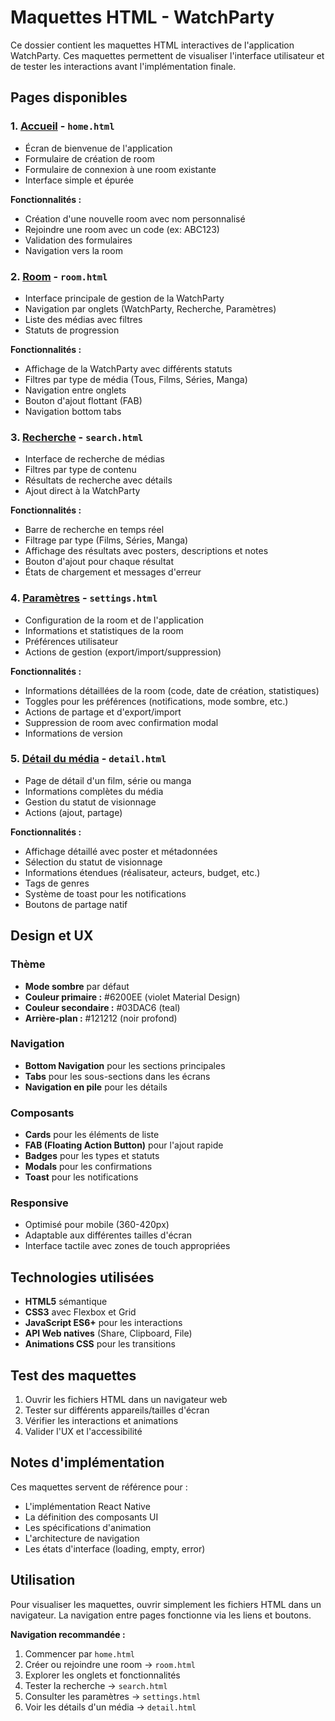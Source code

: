 # Maquettes HTML - WatchParty

Ce dossier contient les maquettes HTML interactives de l'application WatchParty. Ces maquettes permettent de visualiser l'interface utilisateur et de tester les interactions avant l'implémentation finale.

## Pages disponibles

### 1. [Accueil](./home.html) - `home.html`
- Écran de bienvenue de l'application
- Formulaire de création de room
- Formulaire de connexion à une room existante
- Interface simple et épurée

**Fonctionnalités :**
- Création d'une nouvelle room avec nom personnalisé
- Rejoindre une room avec un code (ex: ABC123)
- Validation des formulaires
- Navigation vers la room

### 2. [Room](./room.html) - `room.html`
- Interface principale de gestion de la WatchParty
- Navigation par onglets (WatchParty, Recherche, Paramètres)
- Liste des médias avec filtres
- Statuts de progression

**Fonctionnalités :**
- Affichage de la WatchParty avec différents statuts
- Filtres par type de média (Tous, Films, Séries, Manga)
- Navigation entre onglets
- Bouton d'ajout flottant (FAB)
- Navigation bottom tabs

### 3. [Recherche](./search.html) - `search.html`
- Interface de recherche de médias
- Filtres par type de contenu
- Résultats de recherche avec détails
- Ajout direct à la WatchParty

**Fonctionnalités :**
- Barre de recherche en temps réel
- Filtrage par type (Films, Séries, Manga)
- Affichage des résultats avec posters, descriptions et notes
- Bouton d'ajout pour chaque résultat
- États de chargement et messages d'erreur

### 4. [Paramètres](./settings.html) - `settings.html`
- Configuration de la room et de l'application
- Informations et statistiques de la room
- Préférences utilisateur
- Actions de gestion (export/import/suppression)

**Fonctionnalités :**
- Informations détaillées de la room (code, date de création, statistiques)
- Toggles pour les préférences (notifications, mode sombre, etc.)
- Actions de partage et d'export/import
- Suppression de room avec confirmation modal
- Informations de version

### 5. [Détail du média](./detail.html) - `detail.html`
- Page de détail d'un film, série ou manga
- Informations complètes du média
- Gestion du statut de visionnage
- Actions (ajout, partage)

**Fonctionnalités :**
- Affichage détaillé avec poster et métadonnées
- Sélection du statut de visionnage
- Informations étendues (réalisateur, acteurs, budget, etc.)
- Tags de genres
- Système de toast pour les notifications
- Boutons de partage natif

## Design et UX

### Thème
- **Mode sombre** par défaut
- **Couleur primaire :** #6200EE (violet Material Design)
- **Couleur secondaire :** #03DAC6 (teal)
- **Arrière-plan :** #121212 (noir profond)

### Navigation
- **Bottom Navigation** pour les sections principales
- **Tabs** pour les sous-sections dans les écrans
- **Navigation en pile** pour les détails

### Composants
- **Cards** pour les éléments de liste
- **FAB (Floating Action Button)** pour l'ajout rapide
- **Badges** pour les types et statuts
- **Modals** pour les confirmations
- **Toast** pour les notifications

### Responsive
- Optimisé pour mobile (360-420px)
- Adaptable aux différentes tailles d'écran
- Interface tactile avec zones de touch appropriées

## Technologies utilisées

- **HTML5** sémantique
- **CSS3** avec Flexbox et Grid
- **JavaScript ES6+** pour les interactions
- **API Web natives** (Share, Clipboard, File)
- **Animations CSS** pour les transitions

## Test des maquettes

1. Ouvrir les fichiers HTML dans un navigateur web
2. Tester sur différents appareils/tailles d'écran
3. Vérifier les interactions et animations
4. Valider l'UX et l'accessibilité

## Notes d'implémentation

Ces maquettes servent de référence pour :
- L'implémentation React Native
- La définition des composants UI
- Les spécifications d'animation
- L'architecture de navigation
- Les états d'interface (loading, empty, error)

## Utilisation

Pour visualiser les maquettes, ouvrir simplement les fichiers HTML dans un navigateur. La navigation entre pages fonctionne via les liens et boutons.

**Navigation recommandée :**
1. Commencer par `home.html`
2. Créer ou rejoindre une room → `room.html`
3. Explorer les onglets et fonctionnalités
4. Tester la recherche → `search.html`
5. Consulter les paramètres → `settings.html`
6. Voir les détails d'un média → `detail.html`
